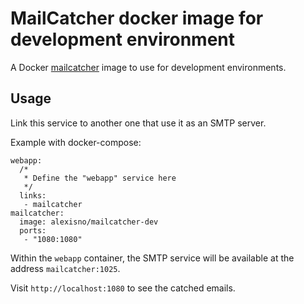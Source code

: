 # MailCatcher docker image for development environment

A Docker [mailcatcher](http://mailcatcher.me/) image to use for development environments.


## Usage

Link this service to another one that use it as an SMTP server.

Example with docker-compose:

    webapp:
      /*
       * Define the "webapp" service here
       */
      links:
       - mailcatcher
    mailcatcher:
      image: alexisno/mailcatcher-dev
      ports:
       - "1080:1080"

Within the `webapp` container, the SMTP service will be available at the address `mailcatcher:1025`.

Visit `http://localhost:1080` to see the catched emails.
